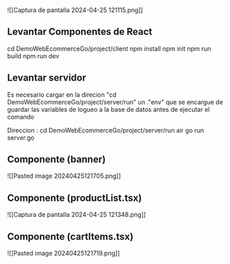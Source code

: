 
![[Captura de pantalla 2024-04-25 121115.png]]
## Levantar Componentes de React
cd DemoWebEcommerceGo/project/client
npm install
npm init
npm run build
npm run dev


## Levantar servidor
Es necesario cargar en la direcion "cd DemoWebEcommerceGo/project/server/run" un ."env" que se encargue de guardar las variables de logueo a la base de datos antes de ejecutar el comando 

Direccion : cd DemoWebEcommerceGo/project/server/run
air
go run server.go





## Componente (banner)
![[Pasted image 20240425121705.png]]



## Componente (productList.tsx)
![[Captura de pantalla 2024-04-25 121348.png]]
## Componente (cartItems.tsx)

![[Pasted image 20240425121719.png]]